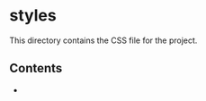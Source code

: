 <h1>styles</h1>
This directory contains the CSS file for the project.

<h2>Contents</h2>
<ul>
    <li></li>
</ul>
